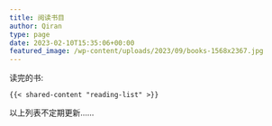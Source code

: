 ```yaml
---
title: 阅读书目
author: Qiran
type: page
date: 2023-02-10T15:35:06+00:00
featured_image: /wp-content/uploads/2023/09/books-1568x2367.jpg
---
```

读完的书:

```
{{< shared-content "reading-list" >}}
```

以上列表不定期更新……
